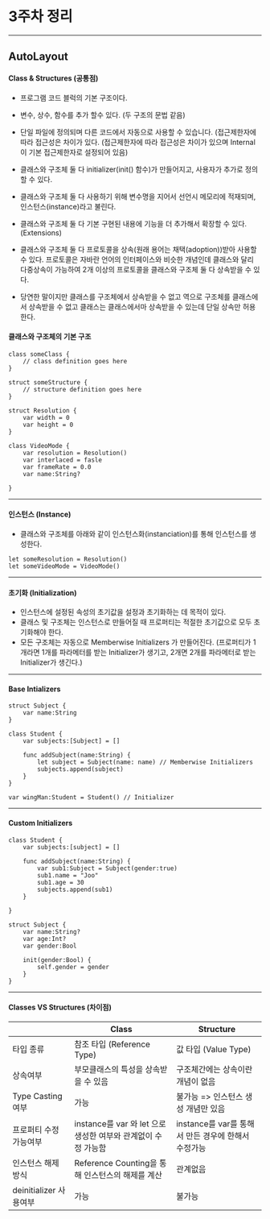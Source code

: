 # 3주차 정리  

----

## AutoLayout


#### Class & Structures (공통점) 

- 프로그램 코드 블럭의 기본 구조이다.  

- 변수, 상수, 함수를 추가 할수 있다. (두 구조의 문법 같음)

- 단일 파일에 정의되며 다른 코드에서 자동으로 사용할 수 있습니다. (접근제한자에 따라 접근성은 차이가 있다. (접근제한자에 따라 접근성은 차이가 있으며 Internal이 기본 접근제한자로 설정되어 있음)

- 클래스와 구조체 둘 다 initializer(init() 함수)가 만들어지고, 사용자가 추가로 정의할 수 있다. 

- 클래스와 구조체 둘 다 사용하기 위해 변수명을 지어서 선언시 메모리에 적재되며, 인스턴스(instance)라고 불린다.

- 클래스와 구조체 둘 다 기본 구현된 내용에 기능을 더 추가해서 확장할 수 있다. (Extensions)

- 클래스와 구조체 둘 다 프로토콜을 상속(원래 용어는 채택(adoption))받아 사용할 수 있다. 프로토콜은 자바란 언어의 인터페이스와 비슷한 개념인데 클래스와 달리 다중상속이 가능하여 2개 이상의 프로토콜을 클래스와 구조체 둘 다 상속받을 수 있다. 

- 당연한 말이지만 클래스를 구조체에서 상속받을 수 없고 역으로 구조체를 클래스에서 상속받을 수 없고 클래스는 클래스에서마 상속받을 수 있는데 단일 상속만 허용한다.    

#### 클래스와 구조체의 기본 구조

 
```
class someClass { 
	// class definition goes here 
}

struct someStructure {
	// structure definition goes here 
}

struct Resolution {
	var width = 0
	var height = 0
} 

class VideoMode {
	var resolution = Resolution()
	var interlaced = fasle 
	var frameRate = 0.0
	var name:String?
	
}

```
----
#### 인스턴스 (Instance)
- 클래스와 구조체를 아래와 같이 인스턴스화(instanciation)를 통해 인스턴스를 생성한다. 

``` 
let someResolution = Resolution() 
let someVideoMode = VideoMode()

```
----
#### 초기화 (Initialization)
- 인스턴스에 설정된 속성의 초기값을 설정과 초기화하는 데 목적이 있다.
- 클래스 및 구조체는 인스턴스로 만들어질 때 프로퍼티는 적절한 초기값으로 모두 초기화해야 한다. 
- 모든 구조체는 자동으로 Memberwise Initializers 가 만들어진다. (프로퍼티가 1개라면 1개를 파라메터를 받는 Initializer가 생기고, 2개면 2개를 파라메터로 받는 Initializer가 생긴다.)

----
#### Base Intializers

```
struct Subject {
	var name:String
}

class Student {
	var subjects:[Subject] = [] 
	
	func addSubject(name:String) {
		let subject = Subject(name: name) // Memberwise Initializers
		subjects.append(subject)
	}
}

var wingMan:Student = Student() // Initializer

```

----
#### Custom Initializers

```
class Student {
	var subjects:[subject] = [] 
	
	func addSubject(name:String) {
		var sub1:Subject = Subject(gender:true)
		sub1.name = "Joo"
		sub1.age = 30
		subjects.append(sub1)
	}
	
}

struct Subject {
	var name:String?
	var age:Int?
	var gender:Bool
	
	init(gender:Bool) {
		self.gender = gender
	}
}

```

----
#### Classes VS Structures (차이점) 

|  | Class | Structure |
|---|---|---|
| 타입 종류 | 참조 타입 (Reference Type) | 값 타입 (Value Type) |
| 상속여부 | 부모클래스의 특성을 상속받을 수 있음 | 구조체간에는 상속이란 개념이 없음 |
| Type Casting 여부 | 가능 | 불가능 => 인스턴스 생성 개념만 있음 |
| 프로퍼티 수정 가능여부 | instance를 var 와 let 으로 생성한 여부와 관계없이 수정 가능함 | instance를 var를 통해서 만든 경우에 한해서 수정가능 |
| 인스턴스 해제 방식 | Reference Counting을 통해 인스턴스의 해제를 계산 | 관계없음 |
| deinitializer 사용여부 | 가능 | 불가능 |




  

